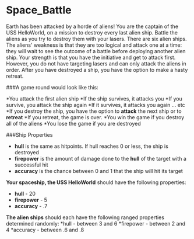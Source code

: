 # Space_Battle

Earth has been attacked by a horde of aliens! You are the captain of the USS HelloWorld, on a mission to destroy every last alien ship.
Battle the aliens as you try to destroy them with your lasers.
There are six alien ships. The aliens' weakness is that they are too logical and attack one at a time: 
they will wait to see the outcome of a battle before deploying another alien ship. Your strength is that you have the initiative and get to attack first. 
However, you do not have targeting lasers and can only attack the aliens in order. After you have destroyed a ship, you have the option to make a hasty retreat.

###A game round would look like this:

*You attack the first alien ship
*If the ship survives, it attacks you
*If you survive, you attack the ship again
*If it survives, it attacks you again … etc
*If you destroy the ship, you have the option to **attack** the next ship or to **retreat**
*If you retreat, the game is over.
*You win the game if you destroy all of the aliens
*You lose the game if you are destroyed


###Ship Properties
* **hull** is the same as hitpoints. If hull reaches 0 or less, the ship is destroyed
* **firepower** is the amount of damage done to the **hull** of the target with a successful hit
* **accuracy** is the chance between 0 and 1 that the ship will hit its target

**Your spaceship, the USS HelloWorld** should have the following properties:
* **hull** - 20
* **firepower** - 5
* **accuracy** - .7

**The alien ships** should each have the following ranged properties determined randomly:
*hull - between 3 and 6
*firepower - between 2 and 4
*accuracy - between .6 and .8
